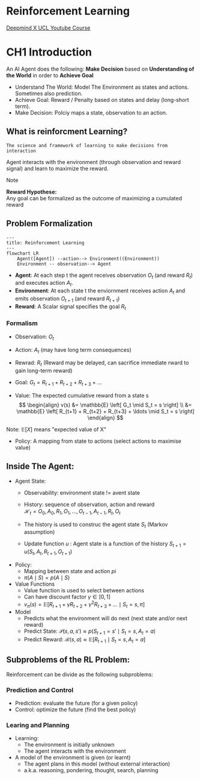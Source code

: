 # Reinforcement Learning

[Deepmind X UCL Youtube Course](https://youtu.be/aQJP3Z2Ho8U?si=XIrM9J_7FHwvsfbY)

# CH1 Introduction

An AI Agent does the following:
**Make Decision** based on **Understanding of the World** in order to **Achieve Goal**

* Understand The World: Model The Environment as states and actions. Sometimes also prediction.
* Achieve Goal: Reward / Penalty based on states and delay (long-short term).
* Make Decision: Polciy maps a state, observation to an action.

## What is reinforcment Learning?
```
The science and framework of learning to make decisions from interaction
```
Agent interacts with the environment (through observation and reward signal) and learn to maximize the reward.

> [!NOTE]
> **Reward Hypothese:** <br>
> Any goal can be formalized as the outcome of maximizing a cumulated reward

## Problem Formalization
```mermaid
---
title: Reinforcement Learning
---
flowchart LR
    Agent([Agent]) --action--> Environment((Environment))
    Environment -- observation--> Agent
```

* **Agent**:
At each step t the agent receives observation $O_t$ (and reward $R_t$) and executes action $A_t$.
* **Environment**:
At each state t the enviornment receives action $A_t$ and emits observation $O_{t+1}$ (and reward $R_{t+1}$)
* **Reward**:
A Scalar signal specifies the goal $R_t$

### Formalism
* Observation: $O_t$
* Action: $A_t$ (may have long term consequences)
* Rewrad: $R_t$  (Reward may be delayed, can sacrifice immediate rward to gain long-term reward)


* Goal: $G_t = R_{t+1} + R_{t+2} + R_{t+3} + \ldots$
* Value: The expected cumulative reward from a state s
$$
\begin{align}
v(s) &= \mathbb{E} \left[ G_t \mid S_t = s \right] \\
     &= \mathbb{E} \left[ R_{t+1} + R_{t+2} + R_{t+3} + \ldots \mid S_t = s \right]
\end{align}
$$

Note: $\mathbb{E}\left[ X \right]$ means "expected value of X"

* Policy: A mapping from state to actions (select actions to maximise value)

## Inside The Agent:
* Agent State:
  * Observability: environment state != avent state
  * History: sequence of observation, action and reward <br> $\mathcal{H}_t = O_0, A_0, R_1, O_1, \ldots, O_{t-1}, A_{t-1}, R_t, O_t$

  * The history is used to construc the agent state $S_t$ (Markov assumption)
  * Update function $u$ : Agent state is a function of the history $S_{t+1} = u(S_t, A_t, R_{t+1}, O_{t+1})$
* Policy:
  * Mapping between state and action $pi$
  * $\pi(A \mid S) = p(A \mid S)$
* Value Functions
  * Value function is used to select between actions
  * Can have discount factor $\gamma \in [0, 1]$
  * $v_\pi(s) = \mathbb{E}\left[R_{t+1} + \gamma R_{t+2} + \gamma^2 R_{t+3} + \ldots \mid S_t = s, \pi \right]$
* Model
  *  Predicts what the environment will do next (next state and/or next reward)
  * Predict State: $\mathcal{P}(s, a, s') \approx p(S_{t+1} = s' \mid S_t = s, A_t = a)$
  * Predict Reward: $\mathcal{R}(s, a) \approx \mathbb{E} \left[ R_{t+1} \mid S_t = s, A_t = a \right]$

## Subproblems of the RL Problem:

Reinforcement can be divide as the following subproblems:

### Prediction and Control
* Prediction: evaluate the future (for a given policy)
* Control: optimize the future (find the best policy)

### Learing and Planning
* Learning:
  * The environment is initially unknown
  * The agent interacts with the environment
* A model of the environment is given (or learnt)
  * The agent plans in this model (without external interaction)
  * a.k.a. reasoning, pondering, thought, search, planning





